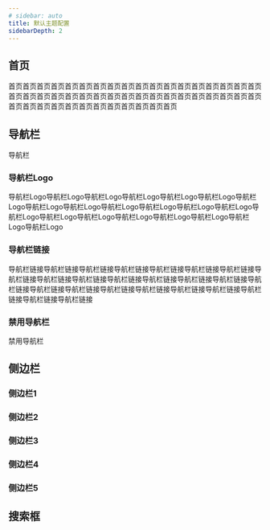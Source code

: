 ```yaml
---
# sidebar: auto
title: 默认主题配置
sidebarDepth: 2
---
```


## 首页
首页首页首页首页首页首页首页首页首页首页首页首页首页首页首页首页首页首页首页首页首页首页首页首页首页首页首页首页首页首页首页首页首页首页首页首页首页首页首页首页首页首页首页首页首页首页首页首页

## 导航栏
导航栏
### 导航栏Logo
导航栏Logo导航栏Logo导航栏Logo导航栏Logo导航栏Logo导航栏Logo导航栏Logo导航栏Logo导航栏Logo导航栏Logo导航栏Logo导航栏Logo导航栏Logo导航栏Logo导航栏Logo导航栏Logo导航栏Logo导航栏Logo导航栏Logo导航栏Logo导航栏Logo
### 导航栏链接
导航栏链接导航栏链接导航栏链接导航栏链接导航栏链接导航栏链接导航栏链接导航栏链接导航栏链接导航栏链接导航栏链接导航栏链接导航栏链接导航栏链接导航栏链接导航栏链接导航栏链接导航栏链接导航栏链接导航栏链接导航栏链接导航栏链接导航栏链接导航栏链接
### 禁用导航栏
禁用导航栏

## 侧边栏
### 侧边栏1
### 侧边栏2
### 侧边栏3
### 侧边栏4
### 侧边栏5

## 搜索框
